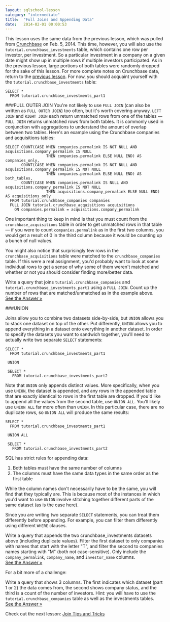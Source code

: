 ```yaml
---
layout: sqlschool-lesson
category: "intermediate"
title:  "Full Joins and Appending Data"
date:   2014-02-01 00:00:53
---
```

<!-- This introduction about using tutorial.crunchbase_investments was already given on the bottom of the page we just finished.  Are you sure you want it here again in such similar phrasing?  At the very least, you should remove "This time, however,".

Also, reading a bit ahead you reference tutorial.crunchbase_investments in this intro paragraph when in actuality we will be using tutorial.crunchbase_investments_part1 in this tutorial.  If it's different data from the last lesson, why not say so from the beginning?  -->

This lesson uses the same data from the previous lesson, which was pulled from [Crunchbase](http://info.crunchbase.com/about/crunchbase-data-exports/) on Feb. 5, 2014. This time, however, you will also use the `tutorial.crunchbase_investments` table, which contains one row per investor, per investment. So a particular investment in a company on a given date might show up in multiple rows if multiple investors participated. As in the previous lesson, large portions of both tables were randomly dropped for the sake of this lesson. For more complete notes on Crunchbase data, return to the [previous lesson](/intermediate/outer-joins.html). For now, you should acquaint yourself with the `tutorial.crunchbase_investments` table:

    SELECT *
      FROM tutorial.crunchbase_investments_part1

###FULL OUTER JOIN
You're not likely to use `FULL JOIN` (can also be written as `FULL OUTER JOIN`) too often, but it's worth covering anyway. `LEFT JOIN` and `RIGHT JOIN` each return unmatched rows from one of the tables &mdash; `FULL JOIN` returns unmatched rows from both tables. It is commonly used in conjunction with aggregations to understand the amount of overlap between two tables. Here's an example using the Crunchbase companies and acquisitions tables:

    SELECT COUNT(CASE WHEN companies.permalink IS NOT NULL AND acquisitions.company_permalink IS NULL
                      THEN companies.permalink ELSE NULL END) AS companies_only,
           COUNT(CASE WHEN companies.permalink IS NOT NULL AND acquisitions.company_permalink IS NOT NULL
                      THEN companies.permalink ELSE NULL END) AS both_tables,
           COUNT(CASE WHEN companies.permalink IS NULL AND acquisitions.company_permalink IS NOT NULL
                      THEN acquisitions.company_permalink ELSE NULL END) AS acquisitions_only
      FROM tutorial.crunchbase_companies companies
      FULL JOIN tutorial.crunchbase_acquisitions acquisitions
        ON companies.permalink = acquisitions.company_permalink

One important thing to keep in mind is that you must count from the `crunchbase_acquisitions` table in order to get unmatched rows in that table &mdash; if you were to count `companies.permalink` as in the first two columns, you would get a result of 0 in the third column because it would be counting up a bunch of null values.

You might also notice that surprisingly few rows in the `crunchbase_acquisitions` table were matched to the `crunchbase_companies` table. If this were a real assignment, you'd probably want to look at some individual rows to get a sense of why some of them weren't matched and whether or not you should consider finding more/better data.

<!-- The way I read this problem I ended up with a query that gave me a 'matched' and an 'unmatched' column.  The way it stands now this practice problem is either confusingly worded or just requiring us to copy/paste the example above and change one table name, or maybe both.  -->

<div class="practice-prob">
  Write a query that joins <code>tutorial.crunchbase_companies</code> and <code>tutorial.crunchbase_investments_part1</code> using a <code>FULL JOIN</code>. Count up the number of rows that are matched/unmatched as in the example above.
</div>
<div class="practice-prob-answer">
  <a href="https://stealth.modeanalytics.com/tutorial/reports/524108a9e0b0" target="_blank">See the Answer &raquo;</a>
</div>

###UNION

<!-- This doesn't do a good job of explaining what UNION is actually doing.  I've read it a few times and I still have no idea. -->

Joins allow you to combine two datasets side-by-side, but `UNION` allows you to stack one dataset on top of the other. Put differently, `UNION` allows you to append everything in a dataset onto everything in another dataset. In order to specify the datasets you want to sandwich together, you'll need to actually write two separate `SELECT` statements:

    SELECT *
      FROM tutorial.crunchbase_investments_part1
     
     UNION
    
     SELECT *
       FROM tutorial.crunchbase_investments_part2

Note that `UNION` only appends distinct values. More specifically, when you use `UNION`, the dataset is appended, and any rows in the appended table that are exactly identical to rows in the first table are dropped. If you'd like to append all the values from the second table, use `UNION ALL`. You'll likely use `UNION ALL` far more often than `UNION`. In this particular case, there are no duplicate rows, so `UNION ALL` will produce the same results:

    SELECT *
      FROM tutorial.crunchbase_investments_part1
     
     UNION ALL
    
     SELECT *
       FROM tutorial.crunchbase_investments_part2

SQL has strict rules for appending data:

1. Both tables must have the same number of columns
2. The columns must have the same data types in the same order as the first table

While the column names don't necessarily have to be the same, you will find that they typically are. This is because most of the instances in which you'd want to use `UNION` involve stitching together different parts of the same dataset (as is the case here).

Since you are writing two separate `SELECT` statements, you can treat them differently before appending. For example, you can filter them differently using different `WHERE` clauses.

<div class="practice-prob">
  Write a query that appends the two crunchbase_investments datasets above (including duplicate values). Filter the first dataset to only companies with names that start with the letter "T", and filter the second to companies names starting with "M" (both not case-sensitive). Only include the <code>company_permalink</code>, <code>company_name</code>, and <code>investor_name</code> columns.
</div>
<div class="practice-prob-answer">
  <a href="https://stealth.modeanalytics.com/tutorial/reports/46ac1e3a5886" target="_blank">See the Answer &raquo;</a>
</div>

For a bit more of a challenge:

<!-- Take LIMIT out of the answer -->

<div class="practice-prob">
  Write a query that shows 3 columns. The first indicates which dataset (part 1 or 2) the data comes from, the second shows company status, and the third is a count of the number of investors. Hint: you will have to use the <code>tutorial.crunchbase_companies</code> table as well as the investments tables.
</div>
<div class="practice-prob-answer">
  <a href="https://stealth.modeanalytics.com/tutorial/reports/e8ebd7cc9d23" target="_blank">See the Answer &raquo;</a>
</div>

<!-- This links back to the top of this page.  Should go back to index or wherever you want to send people finished with intermediate level. -->

Check out the next lesson: [Join Tips and Tricks](/intermediate/full-join-union.html)
